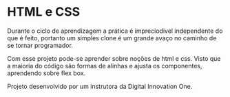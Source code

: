 # HTML e CSS
Durante o ciclo de aprendizagem a prática é impreciodivel independente do que é feito, portanto um simples clone é um grande avaço no caminho de se tornar programador.

Com esse projeto pode-se aprender sobre noções de html e css. Visto que a maioria do código são formas de alinhas e ajusta os componentes, aprendendo sobre flex box.

Projeto desenvolvido por um instrutora da Digital Innovation One.
